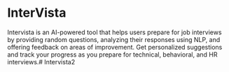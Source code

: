 # InterVista
Intervista is an AI-powered tool that helps users prepare for job interviews by providing random questions, analyzing their responses using NLP, and offering feedback on areas of improvement. Get personalized suggestions and track your progress as you prepare for technical, behavioral, and HR interviews.#   I n t e r v i s t a 2  
 